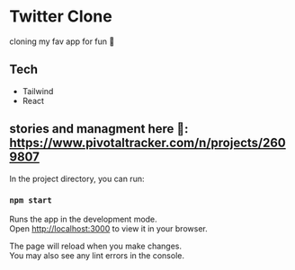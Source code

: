 # Twitter Clone
cloning my fav app for fun 🙂
## Tech
- Tailwind 
- React

## stories and managment here 📃: https://www.pivotaltracker.com/n/projects/2609807

In the project directory, you can run:

### `npm start`

Runs the app in the development mode.\
Open [http://localhost:3000](http://localhost:3000) to view it in your browser.

The page will reload when you make changes.\
You may also see any lint errors in the console.


